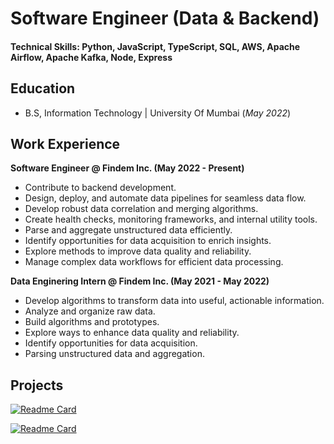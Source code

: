 # Software Engineer (Data & Backend)

#### Technical Skills: Python, JavaScript, TypeScript, SQL, AWS, Apache Airflow, Apache Kafka, Node, Express

## Education
- B.S, Information Technology | University Of Mumbai (_May 2022_)

## Work Experience
**Software Engineer @ Findem Inc. (May 2022 - Present)**
- Contribute to backend development.
- Design, deploy, and automate data pipelines for seamless data flow.
- Develop robust data correlation and merging algorithms.
- Create health checks, monitoring frameworks, and internal utility tools.
- Parse and aggregate unstructured data efficiently.
- Identify opportunities for data acquisition to enrich insights.
- Explore methods to improve data quality and reliability.
- Manage complex data workflows for efficient data processing.

**Data Enginering Intern @ Findem Inc. (May 2021 - May 2022)**
- Develop algorithms to transform data into useful, actionable information.
- Analyze and organize raw data.
- Build algorithms and prototypes.
- Explore ways to enhance data quality and reliability.
- Identify opportunities for data acquisition.
- Parsing unstructured data and aggregation.

## Projects
[![Readme Card](https://github-readme-stats.vercel.app/api/pin/?username=shaikhsajid1111&repo=facebook_page_scraper&theme=transparent)](https://github.com/shaikhsajid1111/facebook_page_scraper)

[![Readme Card](https://github-readme-stats.vercel.app/api/pin/?username=shaikhsajid1111&repo=twitter-scraper-selenium&layout=compact)](https://github.com/shaikhsajid1111/twitter-scraper-selenium)